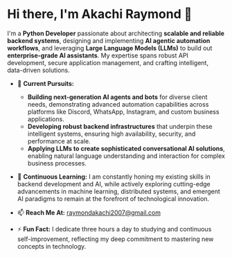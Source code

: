 # Hi there, I'm Akachi Raymond 👋

I'm a **Python Developer** passionate about architecting **scalable and reliable backend systems**, designing and implementing **AI agentic automation workflows**, and leveraging **Large Language Models (LLMs)** to build out **enterprise-grade AI assistants**. My expertise spans robust API development, secure application management, and crafting intelligent, data-driven solutions.

- 🔭 **Current Pursuits:**
    * **Building next-generation AI agents and bots** for diverse client needs, demonstrating advanced automation capabilities across platforms like Discord, WhatsApp, Instagram, and custom business applications.
    * **Developing robust backend infrastructures** that underpin these intelligent systems, ensuring high availability, security, and performance at scale.
    * **Applying LLMs to create sophisticated conversational AI solutions**, enabling natural language understanding and interaction for complex business processes.

- 🌱 **Continuous Learning:**
    I am constantly honing my existing skills in backend development and AI, while actively exploring cutting-edge advancements in machine learning, distributed systems, and emergent AI paradigms to remain at the forefront of technological innovation.

- 📫 **Reach Me At:**
    [raymondakachi2007@gmail.com](mailto:raymondakachi2007@gmail.com)

- ⚡ **Fun Fact:**
    I dedicate three hours a day to studying and continuous self-improvement, reflecting my deep commitment to mastering new concepts in technology.
